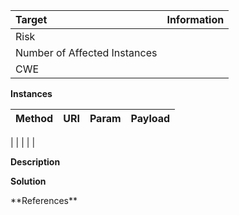 <!--{% load md %}-->
| Target | Information |
| :--- | :--- |
| Risk | <!--{{riskdesc}}--> |
| Number of Affected Instances | <!--{{count}}--> |
| CWE | [<!--{{cweid}}-->](https://cwe.mitre.org/data/definitions/<!--{{cweid}}-->.html) |

**Instances**
<!--{% load md %}--><!--{% noemptylines %}-->
| Method | URI | Param | Payload |
| :--- | :--- | :--- | :--- |
<!--{% for instance in instances %}-->
| <!--{{instance.method}}--> | <!--{{instance.uri}}--> | <!--{{instance.param}}--> | <!--{{instance.attack}}--> |
<!--{% endfor %}-->
<!--{% endnoemptylines %}-->

**Description**

<!--{% autoescape off %}--><!--{{desc}}--><!--{% endautoescape %}-->

**Solution**

<!--{% autoescape off %}--><!--{{solution}}--><!--{% endautoescape %}-->

<!--{% if reference %}-->**References**

<!--{% autoescape off %}--><!--{{reference}}--><!--{% endautoescape %}-->
<!--{% endif %}-->